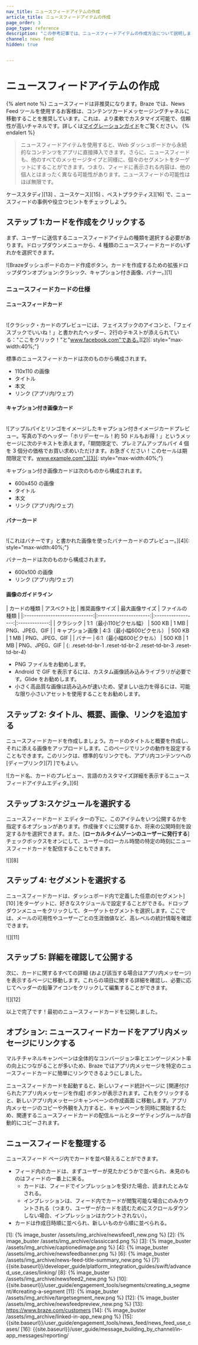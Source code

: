 ```yaml
---
nav_title: ニュースフィードアイテムの作成
article_title: ニュースフィードアイテムの作成
page_order: 3
page_type: reference
description: "この参考記事では、ニュースフィードアイテムの作成方法について説明します。ニュースフィードアイテムを使用すると、Web ダッシュボードから永続的なコンテンツをアプリに直接挿入できます。"
channel: news feed
hidden: true


---
```


# ニュースフィードアイテムの作成

{% alert note %}
ニュースフィードは非推奨になります。Braze では、News Feed ツールを使用するお客様は、コンテンツカードメッセージングチャネルに移動することを推奨しています。これは、より柔軟でカスタマイズ可能で、信頼性が高いチャネルです。詳しくは[マイグレーションガイド]({{site.baseurl}}/user_guide/message_building_by_channel/content_cards/migrating_from_news_feed/)をご覧ください。
{% endalert %}

> ニュースフィードアイテムを使用すると、Web ダッシュボードから永続的なコンテンツをアプリに直接挿入できます。さらに、ニュースフィードも、他のすべてのメッセージタイプと同様に、個々のセグメントをターゲットにすることができます。つまり、フィードに表示される内容は、他の個人とはまったく異なる可能性があります。ニュースフィードの可能性はほぼ無限です。

ケーススタディ][13] 、ユースケース][15] 、ベストプラクティス][16] で、ニュースフィードの事例や役立つヒントをチェックしよう。

## ステップ 1:カードを作成をクリックする

まず、ユーザーに送信するニュースフィードアイテムの種類を選択する必要があります。ドロップダウンメニューから、4 種類のニュースフィードカードのいずれかを選択できます。

![Brazeダッシュボードのカード作成ボタン。カードを作成するための拡張ドロップダウンオプション:クラシック、キャプション付き画像、バナー。][1]

### ニュースフィードカードの仕様

#### ニュースフィードカード

<br>![クラシック・カードのプレビューには、フェイスブックのアイコンと、「フェイスブックでいいね！」と書かれたヘッダー、2行のテキストが添えられている："ここをクリック！"と"www.facebook.com"である。][2]{: style="max-width:40%;"}

標準のニュースフィードカードは次のものから構成されます。

- 110x110 の画像
- タイトル
- 本文
- リンク (アプリ内/ウェブ)

#### キャプション付き画像カード

<br>![アップルパイとリンゴをイメージしたキャプション付きイメージカードプレビュー。写真の下のヘッダー「ホリデーセール！約 50 ドルもお得！」というメッセージに次のテキストを添えます。「期間限定で、プレミアムアップルパイ 4 個を 3 個分の価格でお買い求めいただけます。お急ぎください！このセールは期間限定です。www.example.com".][3]{: style="max-width:40%;"}

キャプション付き画像カードは次のものから構成されます。

- 600x450 の画像
- タイトル
- 本文
- リンク (アプリ内/ウェブ)

#### バナーカード

<br>![これはバナーです」と書かれた画像を使ったバナーカードのプレビュー。][4]{: style="max-width:40%;"}

バナーカードは次のものから構成されます。

- 600x100 の画像
- リンク (アプリ内/ウェブ)

#### 画像のガイドライン

|          カードの種類         |          アスペクト比         | 推奨画像サイズ | 最大画像サイズ |   ファイルの種類  |
|:-----------------------------:|:----------------------:|:------------------:|:-------------:|
|          クラシック         | 1:1（最小110ピクセル幅） |          500 KB         |         1 MB        | PNG、JPEG、GIF |
|          キャプション画像         | 4:3（最小幅600ピクセル） |          500 KB         |         1 MB        | PNG、JPEG、GIF |
|          バナー         | 6:1（最小幅600ピクセル） |          500 KB         |         1 MB        | PNG、JPEG、GIF |
{: .reset-td-br-1 .reset-td-br-2 .reset-td-br-3 .reset-td-br-4}

- PNG ファイルをお勧めします。
- Android で GIF を表示するには、カスタム画像読み込みライブラリが必要です。Glide をお勧めします。
- 小さく高品質な画像は読み込みが速いため、望ましい出力を得るには、可能な限り小さいアセットを使用することをお勧めします。

## ステップ 2: タイトル、概要、画像、リンクを追加する

ニュースフィードカードを作成しましょう。カードのタイトルと概要を作成し、それに添える画像をアップロードします。このページでリンクの動作を設定することもできます。このリンクは、標準的なリンクでも、アプリ内コンテンツへの\[ディープリンク][7] ]でもよい。

![カード名、カードのプレビュー、言語のカスタマイズ詳細を表示するニュースフィードアイテムエディタ。][6]

## ステップ 3:スケジュールを選択する

ニュースフィードカード エディターの下に、このアイテムをいつ公開するかを指定するオプションがあります。作成後すぐに公開するか、将来の公開時刻を設定するかを選択できます。また、\[**ローカルタイムゾーンのユーザーに発行する**] チェックボックスをオンにして、ユーザーのローカル時間の特定の時刻にニュースフィードカードを配信することもできます。

![][8]

## ステップ 4: セグメントを選択する

ニュースフィードカードは、ダッシュボード内で定義した任意の\[セグメント][10] ]をターゲットに、好きなスケジュールで設定することができる。ドロップダウンメニューをクリックして、ターゲットセグメントを選択します。ここでは、メールの可用性やユーザーごとの生涯価値など、高レベルの統計情報を確認できます。

![][11]

## ステップ 5: 詳細を確認して公開する

次に、カードに関するすべての詳細 (および該当する場合はアプリ内メッセージ) を表示するページに移動します。これらの項目に関する詳細を確認し、必要に応じてヘッダーの鉛筆アイコンをクリックして編集することができます。

![][12]

以上で完了です！最初のニュースフィードカードを公開しました。

## オプション: ニュースフィードカードをアプリ内メッセージにリンクする

マルチチャネルキャンペーンは全体的なコンバージョン率とエンゲージメント率の向上につながることが多いため、Braze ではアプリ内メッセージを特定のニュースフィードカードに簡単にリンクできるようにしました。 

ニュースフィードカードを起動すると、新しいフィード統計ページに \[関連付けられたアプリ内メッセージを作成] ボタンが表示されます。これをクリックすると、新しいアプリ内メッセージキャンペーンの作成画面 に移動します。アプリ内メッセージのコピーや外観を入力すると、キャンペーンを同時に開始するため、関連するニュースフィードカードの配信ルールとターゲティングルールが自動的にコピーされます。

## ニュースフィードを整理する

ニュースフィード ページ内でカードを並べ替えることができます。
- フィード内のカードは、まずユーザーが見たかどうかで並べられ、未見のものはフィードの一番上に来る。
  - カードは、フィードでインプレッションを受けた場合、読まれたとみなされる。
  - インプレッションは、フィード内でカードが閲覧可能な場合にのみカウントされる（つまり、ユーザーがカードを読むためにスクロールダウンしない場合、インプレッションはカウントされない）。
- カードは作成日時順に並べられ、新しいものから順に並べられる。

[1]: {% image_buster /assets/img_archive/newsfeed1_new.png %}
[2]: {% image_buster /assets/img_archive/classiccard.png %}
[3]: {% image_buster /assets/img_archive/captionedimage.png %}
[4]: {% image_buster /assets/img_archive/newsfeedbanner.png %}
[6]: {% image_buster /assets/img_archive/news-feed-title-summary_new.png %}
[7]: {{site.baseurl}}/developer_guide/platform_integration_guides/swift/advanced_use_cases/linking/
[8]: {% image_buster /assets/img_archive/newsfeed2_new.png %}
[10]: {{site.baseurl}}/user_guide/engagement_tools/segments/creating_a_segment/#creating-a-segment
[11]: {% image_buster /assets/img_archive/targetsegment_new.png %}
[12]: {% image_buster /assets/img_archive/newsfeedpreview_new.png %}
[13]: https://www.braze.com/customers
[14]: {% image_buster /assets/img_archive/linked-in-app_new.png %}
[15]: {{site.baseurl}}/user_guide/engagement_tools/news_feed/news_feed_use_cases/
[16]: {{site.baseurl}}/user_guide/message_building_by_channel/in-app_messages/reporting/
